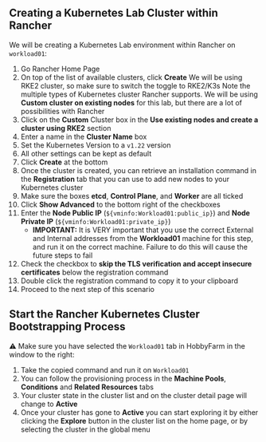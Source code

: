 ## Creating a Kubernetes Lab Cluster within Rancher

We will be creating a Kubernetes Lab environment within Rancher on `workload01`:

1. Go Rancher Home Page
2. On top of the list of available clusters, click **Create**
    We will be using RKE2 cluster, so make sure to switch the toggle to RKE2/K3s
    Note the multiple types of Kubernetes cluster Rancher supports. We will be using **Custom cluster on existing nodes** for this lab, but there are a lot of possibilities with Rancher
3. Click on the **Custom** Cluster box in the **Use existing nodes and create a cluster using RKE2** section
4. Enter a name in the **Cluster Name** box
5. Set the Kubernetes Version to a `v1.22` version
6. All other settings can be kept as default
7. Click **Create** at the bottom
8. Once the cluster is created, you can retrieve an installation command in the **Registration** tab that you can use to add new nodes to your Kubernetes cluster
9. Make sure the boxes **etcd**, **Control Plane**, and **Worker** are all ticked
10. Click **Show Advanced** to the bottom right of the checkboxes
11. Enter the **Node Public IP** (`${vminfo:Workload01:public_ip}`) and **Node Private IP** (`${vminfo:Workload01:private_ip}`)
    - **IMPORTANT:** It is VERY important that you use the correct External and Internal addresses from the **Workload01** machine for this step, and run it on the correct machine. Failure to do this will cause the future steps to fail
12. Check the checkbox to **skip the TLS verification and accept insecure certificates** below the registration command
13. Double click the registration command to copy it to your clipboard
14. Proceed to the next step of this scenario

## Start the Rancher Kubernetes Cluster Bootstrapping Process

⚠ Make sure you have selected the `Workload01` tab in HobbyFarm in the window to the right:

1. Take the copied command and run it on `Workload01`
2. You can follow the provisioning process in the **Machine Pools**, **Conditions** and **Related Resources** tabs
3. Your cluster state in the cluster list and on the cluster detail page will change to **Active**
4. Once your cluster has gone to **Active** you can start exploring it by either clicking the **Explore** button in the cluster list on the home page, or by selecting the cluster in the global menu
